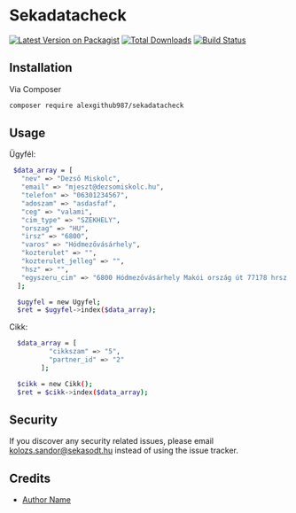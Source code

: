 # Sekadatacheck

[![Latest Version on Packagist][ico-version]][link-packagist]
[![Total Downloads][ico-downloads]][link-downloads]
[![Build Status][ico-travis]][link-travis]


## Installation

Via Composer

```bash
composer require alexgithub987/sekadatacheck
```

## Usage

Ügyfél:

```bash
 $data_array = [
   "nev" => "Dezső Miskolc", 
   "email" => "mjeszt@dezsomiskolc.hu", 
   "telefon" => "06301234567", 
   "adoszam" => "asdasfaf", 
   "ceg" => "valami", 
   "cim_type" => "SZEKHELY", 
   "orszag" => "HU", 
   "irsz" => "6800", 
   "varos" => "Hódmezővásárhely", 
   "kozterulet" => "", 
   "kozterulet_jelleg" => "", 
   "hsz" => "", 
   "egyszeru_cim" => "6800 Hódmezővásárhely Makói ország út 77178 hrsz." 
  ]; 

  $ugyfel = new Ugyfel;
  $ret = $ugyfel->index($data_array);
```

Cikk:

```bash    
  $data_array = [
          "cikkszam" => "5", 
          "partner_id" => "2"
        ]; 

  $cikk = new Cikk();
  $ret = $cikk->index($data_array);
```


## Security

If you discover any security related issues, please email kolozs.sandor@sekasodt.hu instead of using the issue tracker.

## Credits

- [Author Name][link-author]


[ico-version]: https://img.shields.io/packagist/v/alexgithub987/ugyfel.svg?style=flat-square
[ico-downloads]: https://img.shields.io/packagist/dt/alexgithub987/ugyfel.svg?style=flat-square
[ico-travis]: https://img.shields.io/travis/alexgithub987/ugyfel/master.svg?style=flat-square
[ico-styleci]: https://styleci.io/repos/12345678/shield

[link-packagist]: https://packagist.org/packages/alexgithub987/ugyfel
[link-downloads]: https://packagist.org/packages/alexgithub987/ugyfel
[link-travis]: https://travis-ci.org/alexgithub987/ugyfel
[link-styleci]: https://styleci.io/repos/12345678
[link-author]: https://github.com/alexgithub987
[link-contributors]: ../../contributors
